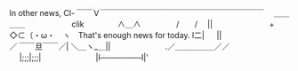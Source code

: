 In other news, Cl-
￣￣Ｖ￣￣￣￣￣￣￣￣￣￣￣￣￣￣￣￣￣￣￣￣￣
　＿＿＿＿　　　　　　clik　　　   　∧＿∧ 　　　　
/　　/ 　||　　　　　　  　+　◇⊂（・ω・　ヽ　That's enough news for today.
l二| 　  ||　　　　　　　　　／ ￣￣旦￣￣／|
＼＿ヽ_＿||　　　　　　　.／＿＿＿＿＿／／
　 |;;;|;;;|　　　　　　　|l───────‐l|' 
